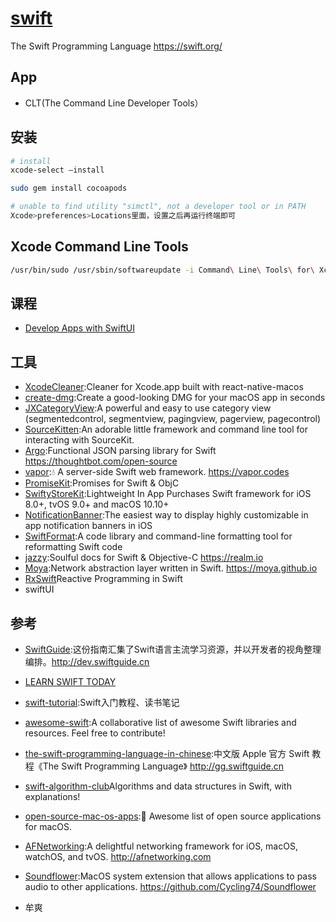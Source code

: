 # [swift](https://github.com/apple/swift)

The Swift Programming Language <https://swift.org/>

## App

* CLT(The Command Line Developer Tools）

## 安装

```sh
# install
xcode-select –install

sudo gem install cocoapods

# unable to find utility "simctl", not a developer tool or in PATH
Xcode>preferences>Locations里面，设置之后再运行终端即可
```

## Xcode Command Line Tools

```sh
/usr/bin/sudo /usr/sbin/softwareupdate -i Command\ Line\ Tools\ for\ Xcode-12.1
```

## 课程

* [Develop Apps with SwiftUI](https://developer.apple.com/tutorials/app-dev-training)

## 工具

* [XcodeCleaner](https://github.com/waylybaye/XcodeCleaner):Cleaner for Xcode.app built with react-native-macos
* [create-dmg](https://github.com/sindresorhus/create-dmg):Create a good-looking DMG for your macOS app in seconds
* [JXCategoryView](https://github.com/pujiaxin33/JXCategoryView):A powerful and easy to use category view (segmentedcontrol, segmentview, pagingview, pagerview, pagecontrol)
* [SourceKitten](https://github.com/jpsim/SourceKitten):An adorable little framework and command line tool for interacting with SourceKit.
* [Argo](https://github.com/thoughtbot/Argo):Functional JSON parsing library for Swift <https://thoughtbot.com/open-source>
* [vapor](https://github.com/vapor/vapor):💧 A server-side Swift web framework. <https://vapor.codes>
* [PromiseKit](https://github.com/mxcl/PromiseKit):Promises for Swift & ObjC
* [SwiftyStoreKit](https://github.com/bizz84/SwiftyStoreKit):Lightweight In App Purchases Swift framework for iOS 8.0+, tvOS 9.0+ and macOS 10.10+
* [NotificationBanner](https://github.com/Daltron/NotificationBanner):The easiest way to display highly customizable in app notification banners in iOS
* [SwiftFormat](https://github.com/nicklockwood/SwiftFormat):A code library and command-line formatting tool for reformatting Swift code
* [jazzy](https://github.com/realm/jazzy):Soulful docs for Swift & Objective-C <https://realm.io>
* [Moya](https://github.com/Moya/Moya):Network abstraction layer written in Swift. <https://moya.github.io>
* [RxSwift](https://github.com/ReactiveX/RxSwift)Reactive Programming in Swift
* swiftUI

## 参考

* [SwiftGuide](https://github.com/ipader/SwiftGuide):这份指南汇集了Swift语言主流学习资源，并以开发者的视角整理编排。<http://dev.swiftguide.cn>
* [LEARN SWIFT TODAY](https://www.hackingwithswift.com/)
* [swift-tutorial](https://github.com/jaywcjlove/swift-tutorial):Swift入门教程、读书笔记
* [awesome-swift](https://github.com/matteocrippa/awesome-swift):A collaborative list of awesome Swift libraries and resources. Feel free to contribute!
* [the-swift-programming-language-in-chinese](https://github.com/SwiftGGTeam/the-swift-programming-language-in-chinese):中文版 Apple 官方 Swift 教程《The Swift Programming Language》 <http://gg.swiftguide.cn>
* [swift-algorithm-club](https://github.com/raywenderlich/swift-algorithm-club)Algorithms and data structures in Swift, with explanations!

* [open-source-mac-os-apps](https://github.com/serhii-londar/open-source-mac-os-apps):🚀 Awesome list of open source applications for macOS.
* [AFNetworking](https://github.com/AFNetworking/AFNetworking):A delightful networking framework for iOS, macOS, watchOS, and tvOS. <http://afnetworking.com>
* [Soundflower](https://github.com/mattingalls/Soundflower):MacOS system extension that allows applications to pass audio to other applications. <https://github.com/Cycling74/Soundflower>
* 牟爽
